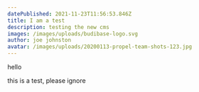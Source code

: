 ```yaml
---
datePublished: 2021-11-23T11:56:53.846Z
title: I am a test
description: testing the new cms
images: /images/uploads/budibase-logo.svg
author: joe johnston
avatar: /images/uploads/20200113-propel-team-shots-123.jpg
---
```

hello 

this is a test, please ignore